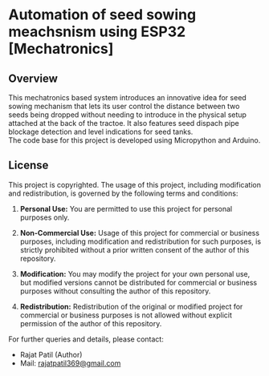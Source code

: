 # Automation of seed sowing meachsnism using ESP32 [Mechatronics]


## Overview

This mechatronics based system introduces an innovative idea for seed sowing mechanism that lets its user control the distance between two seeds being dropped without needing to introduce in the physical setup attached at the back of the tractoe. It also features seed dispach pipe blockage detection and level indications for seed tanks.<br>
The code base for this project is developed using Micropython and Arduino.


## License

This project is copyrighted. The usage of this project, including modification and redistribution, is governed by the following terms and conditions:

1. **Personal Use:** You are permitted to use this project for personal purposes only.

2. **Non-Commercial Use:** Usage of this project for commercial or business purposes, including modification and redistribution for such purposes, is strictly prohibited without a prior written consent of the author  of this repository.

3. **Modification:** You may modify the project for your own personal use, but modified versions cannot be distributed for commercial or business purposes without consulting the author of this repository.

4. **Redistribution:** Redistribution of the original or modified project for commercial or business purposes is not allowed without explicit permission of the author of this repository.


For further queries and details, please contact:
- Rajat Patil (Author)
- Mail: rajatpatil369@gmail.com
